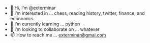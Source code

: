 - 👋 Hi, I’m @exterminar
- 👀 I’m interested in ... chess, reading history, twitter, finance, and economics
- 🌱 I’m currently learning ... python
- 💞️ I’m looking to collaborate on ... whatever
- 📫 How to reach me ... exterminar@gmai.com

<!---
exterminar/exterminar is a ✨ special ✨ repository because its `README.md` (this file) appears on your GitHub profile.
You can click the Preview link to take a look at your changes.
--->
